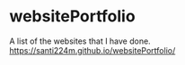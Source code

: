 # websitePortfolio
A list of the websites that I have done. 
https://santi224m.github.io/websitePortfolio/
